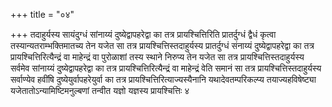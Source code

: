 +++
title = "०४"

+++
तदाहुर्यस्य सायंदुग्धं सांनाय्यं दुष्येद्वापहरेद्वा का तत्र
प्रायश्चित्तिरिति प्रातर्दुग्धं द्वैधं कृत्वा
तस्यान्यतराम्भक्तिमातच्य तेन यजेत सा तत्र प्रायश्चित्तिस्तदाहुर्यस्य
प्रातर्दुग्धं संनाय्यं दुष्येद्वापहरेद्वा का तत्र
प्रायश्चित्तिरित्यैन्द्रं वा
माहेन्द्रं वा पुरोळाशां तस्य स्थाने निरुप्य तेन यजेत सा तत्र
प्रायश्चित्तिस्तदाहुर्यस्य सर्वमेव सांनाय्यं दुष्येद्वापहरेद्वा का तत्र
प्रायश्चित्तिरित्यैन्द्रं वा माहेन्द्रं वेति समानं सा तत्र
प्रायश्चित्तिस्तदाहुर्यस्य सर्वाण्येव हवींषि
दुष्येयुर्वापहरेयुर्वा का तत्र प्रायश्चित्तिरित्याज्यस्यैनानि
यथादेवतम्परिकल्प्य तयाज्यहविषेष्ट्या यजेतातोऽन्यामिष्टिमनुल्बणां तन्वीत यज्ञो यज्ञस्य प्रायश्चित्तिः ४




 


